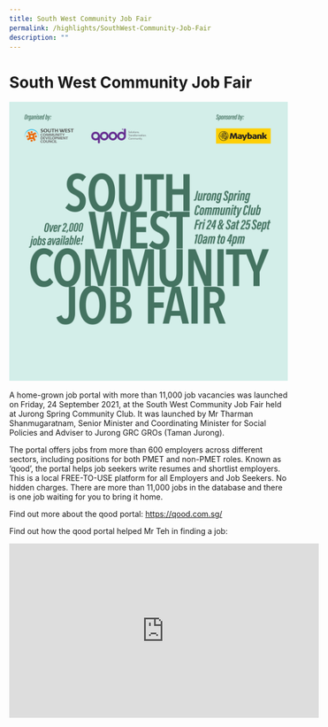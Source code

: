 ```yaml
---
title: South West Community Job Fair
permalink: /highlights/SouthWest-Community-Job-Fair
description: ""
---
```

South West Community Job Fair
=============================

![Job  Fair](/images/Highlights/CommJobFair%20hr.jpg)

A home-grown job portal with more than 11,000 job vacancies was launched on Friday, 24 September 2021, at the South West Community Job Fair held at Jurong Spring Community Club. It was launched by Mr Tharman Shanmugaratnam, Senior Minister and Coordinating Minister for Social Policies and Adviser to Jurong GRC GROs (Taman Jurong).

The portal offers jobs from more than 600 employers across different sectors, including positions for both PMET and non-PMET roles. Known as ‘qood’, the portal helps job seekers write resumes and shortlist employers. This is a local FREE-TO-USE platform for all Employers and Job Seekers. No hidden charges. There are more than 11,000 jobs in the database and there is one job waiting for you to bring it home.

Find out more about the qood portal: https://qood.com.sg/

Find out how the qood portal helped Mr Teh in finding a job: 

<iframe width="560" height="315" src="https://www.youtube.com/embed/tuvQMkpJdus" title="YouTube video player" frameborder="0" allow="accelerometer; autoplay; clipboard-write; encrypted-media; gyroscope; picture-in-picture" allowfullscreen></iframe>